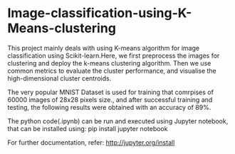 # Image-classification-using-K-Means-clustering

This project mainly deals with using K-means algorithm for image classification using Scikit-learn.Here, we first preprocess
the images for clustering and deploy the k-means clustering algorithm. Then we use common metrics to evaluate the cluster 
performance, and visualise the high-dimensional cluster centroids.

The very popular MNIST Dataset is used for training that comrpises of 60000 images of 28x28 pixels size., and after successful
training and testing, the following results were obtained with an accuracy of 89%.



The python code(.ipynb) can be run and executed using Jupyter notebook, that can be installed using: pip install jupyter notebook

For further documentation, refer: http://jupyter.org/install
